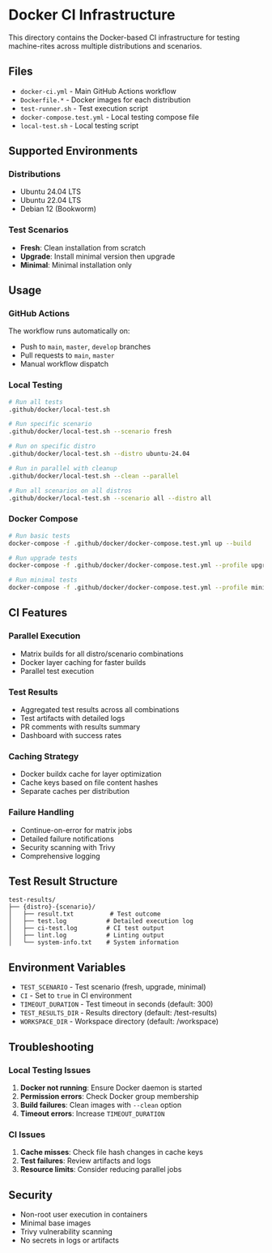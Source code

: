 # Docker CI Infrastructure

This directory contains the Docker-based CI infrastructure for testing machine-rites across multiple distributions and scenarios.

## Files

- `docker-ci.yml` - Main GitHub Actions workflow
- `Dockerfile.*` - Docker images for each distribution
- `test-runner.sh` - Test execution script
- `docker-compose.test.yml` - Local testing compose file
- `local-test.sh` - Local testing script

## Supported Environments

### Distributions
- Ubuntu 24.04 LTS
- Ubuntu 22.04 LTS
- Debian 12 (Bookworm)

### Test Scenarios
- **Fresh**: Clean installation from scratch
- **Upgrade**: Install minimal version then upgrade
- **Minimal**: Minimal installation only

## Usage

### GitHub Actions
The workflow runs automatically on:
- Push to `main`, `master`, `develop` branches
- Pull requests to `main`, `master`
- Manual workflow dispatch

### Local Testing

```bash
# Run all tests
.github/docker/local-test.sh

# Run specific scenario
.github/docker/local-test.sh --scenario fresh

# Run on specific distro
.github/docker/local-test.sh --distro ubuntu-24.04

# Run in parallel with cleanup
.github/docker/local-test.sh --clean --parallel

# Run all scenarios on all distros
.github/docker/local-test.sh --scenario all --distro all
```

### Docker Compose

```bash
# Run basic tests
docker-compose -f .github/docker/docker-compose.test.yml up --build

# Run upgrade tests
docker-compose -f .github/docker/docker-compose.test.yml --profile upgrade up --build

# Run minimal tests
docker-compose -f .github/docker/docker-compose.test.yml --profile minimal up --build
```

## CI Features

### Parallel Execution
- Matrix builds for all distro/scenario combinations
- Docker layer caching for faster builds
- Parallel test execution

### Test Results
- Aggregated test results across all combinations
- Test artifacts with detailed logs
- PR comments with results summary
- Dashboard with success rates

### Caching Strategy
- Docker buildx cache for layer optimization
- Cache keys based on file content hashes
- Separate caches per distribution

### Failure Handling
- Continue-on-error for matrix jobs
- Detailed failure notifications
- Security scanning with Trivy
- Comprehensive logging

## Test Result Structure

```
test-results/
├── {distro}-{scenario}/
│   ├── result.txt          # Test outcome
│   ├── test.log           # Detailed execution log
│   ├── ci-test.log        # CI test output
│   ├── lint.log           # Linting output
│   └── system-info.txt    # System information
```

## Environment Variables

- `TEST_SCENARIO` - Test scenario (fresh, upgrade, minimal)
- `CI` - Set to `true` in CI environment
- `TIMEOUT_DURATION` - Test timeout in seconds (default: 300)
- `TEST_RESULTS_DIR` - Results directory (default: /test-results)
- `WORKSPACE_DIR` - Workspace directory (default: /workspace)

## Troubleshooting

### Local Testing Issues

1. **Docker not running**: Ensure Docker daemon is started
2. **Permission errors**: Check Docker group membership
3. **Build failures**: Clean images with `--clean` option
4. **Timeout errors**: Increase `TIMEOUT_DURATION`

### CI Issues

1. **Cache misses**: Check file hash changes in cache keys
2. **Test failures**: Review artifacts and logs
3. **Resource limits**: Consider reducing parallel jobs

## Security

- Non-root user execution in containers
- Minimal base images
- Trivy vulnerability scanning
- No secrets in logs or artifacts